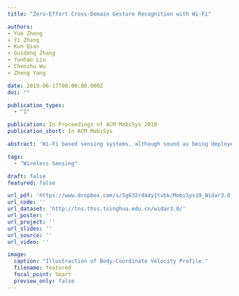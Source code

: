 ```yaml
---
title: "Zero-Effort Cross-Domain Gesture Recognition with Wi-Fi"

authors:
- Yue Zheng
- Yi Zhang
- Kun Qian
- Guidong Zhang
- Yunhao Liu
- Chenshu Wu
- Zheng Yang

date: 2019-06-17T00:00:00.000Z
doi: ""

publication_types:
  - "1"

publication: In Proceedings of ACM MobiSys 2019
publication_short: In ACM MobiSys

abstract: 'Wi-Fi based sensing systems, although sound as being deployed almost everywhere there is Wi-Fi, are still practically difficult to be used without explicit adaptation efforts to new data domains. Various pioneering approaches have been proposed to resolve this contradiction by either translating features between domains or generating domain-independent features at a higher learning level. Still, extra training efforts are necessary in either data collection or model re-training when new data domains appear, limiting their practical usability. To advance cross-domain sensing and achieve fully zero-effort sensing, a domain-independent feature at the lower signal level acts as a key enabler. In this paper, we propose Widar3.0, a Wi-Fi based zero-effort cross-domain gesture recognition system. The key insight of Widar3.0 is to derive and estimate velocity profiles of gestures at the lower signal level, which represent unique kinetic characteristics of gestures and are irrespective of domains. On this basis, we develop a one-fits-all model that requires only one-time training but can adapt to different data domains. We implement this design and conduct comprehensive experiments. The evaluation results show that without re-training and across various domain factors (i.e. environments, locations and orientations of persons), Widar3.0 achieves 92.7% in-domain recognition accuracy and 82.6%-92.4% cross-domain recognition accuracy, outperforming the state-of-the-art solutions. To the best of our knowledge, Widar3.0 is the first zero-effort cross-domain gesture recognition work via Wi-Fi, a fundamental step towards ubiquitous sensing.'

tags:
  - "Wireless Sensing"

draft: false
featured: false

url_pdf: 'https://www.dropbox.com/s/5g632rd4dy1tvbk/MobiSys19_Widar3.0_paper.pdf?dl=0'
url_code: ''
url_dataset: 'http://tns.thss.tsinghua.edu.cn/widar3.0/'
url_poster: ''
url_project: ''
url_slides: ''
url_source: ''
url_video: ''

image:
  caption: "Illustraction of Body-Coordinate Velocity Profile."
  filename: featured
  focal_point: Smart
  preview_only: false
---
```

